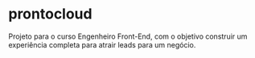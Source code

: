 # prontocloud
Projeto para o curso Engenheiro Front-End, com o objetivo construir um experiência completa para atrair leads para um negócio.
